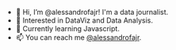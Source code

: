 - 👋  Hi, I’m @alessandrofajr! I'm a data journalist.
- 👀  Interested in DataViz and Data Analysis.
- 🌱  Currently learning Javascript.
- 📫  You can reach me [@alessandrofajr](https://twitter.com/alessandrofajr).

<!---
alessandrofajr/alessandrofajr is a ✨ special ✨ repository because its `README.md` (this file) appears on your GitHub profile.
You can click the Preview link to take a look at your changes.
--->
